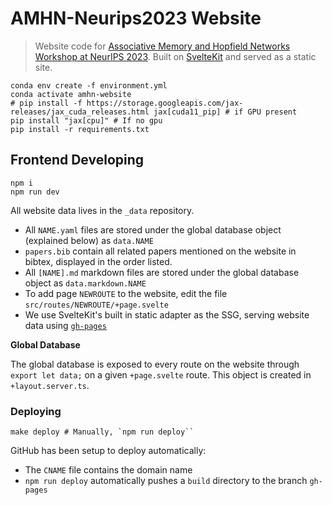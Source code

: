 # AMHN-Neurips2023 Website

> Website code for [Associative Memory and Hopfield Networks Workshop at NeurIPS 2023](amhn.vizhub.aii). Built on [SvelteKit](https://kit.svelte.dev/) and served as a static site.

```
conda env create -f environment.yml
conda activate amhn-website
# pip install -f https://storage.googleapis.com/jax-releases/jax_cuda_releases.html jax[cuda11_pip] # if GPU present
pip install "jax[cpu]" # If no gpu
pip install -r requirements.txt
```

## Frontend Developing

```
npm i
npm run dev
```

All website data lives in the `_data` repository.

- All `NAME.yaml` files are stored under the global database object (explained below) as `data.NAME`
- `papers.bib` contain all related papers mentioned on the website in bibtex, displayed in the order listed.
- All `[NAME].md` markdown files are stored under the global database object as `data.markdown.NAME`
- To add page `NEWROUTE` to the website, edit the file `src/routes/NEWROUTE/+page.svelte`
- We use SvelteKit's built in static adapter as the SSG, serving website data using [`gh-pages`](https://www.npmjs.com/package/gh-pages)


**Global Database**

The global database is exposed to every route on the website through `export let data;` on a given `+page.svelte` route. This object is created in `+layout.server.ts`.

### Deploying

```
make deploy # Manually, `npm run deploy``
```

GitHub has been setup to deploy automatically:

- The `CNAME` file contains the domain name
- `npm run deploy` automatically pushes a `build` directory to the branch `gh-pages`